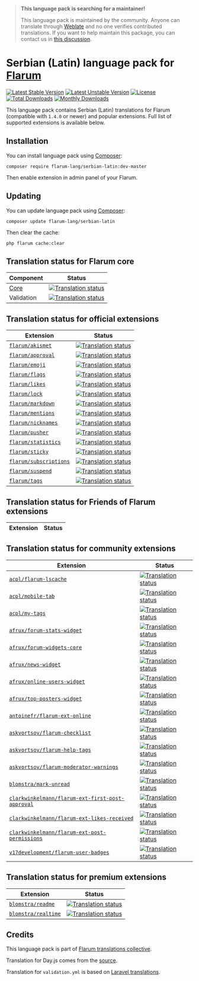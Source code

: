 > **This language pack is searching for a maintainer!**
>
> This language pack is maintained by the community. Anyone can translate through [Weblate](https://weblate.rob006.net/languages/sr_Latn/flarum/) and no one verifies contributed translations. If you want to help maintain this package, you can contact us in [this discussion](https://discuss.flarum.org/d/27519-the-flarum-language-project).

# Serbian (Latin) language pack for [Flarum](https://flarum.org/)

[![Latest Stable Version](https://img.shields.io/packagist/v/flarum-lang/serbian-latin?color=success&label=stable)](https://packagist.org/packages/flarum-lang/serbian-latin) 
[![Latest Unstable Version](https://img.shields.io/packagist/v/flarum-lang/serbian-latin?include_prereleases&label=unstable)](https://packagist.org/packages/flarum-lang/serbian-latin) 
[![License](https://img.shields.io/packagist/l/flarum-lang/serbian-latin)](https://packagist.org/packages/flarum-lang/serbian-latin) 
[![Total Downloads](https://img.shields.io/packagist/dt/flarum-lang/serbian-latin)](https://packagist.org/packages/flarum-lang/serbian-latin/stats) 
[![Monthly Downloads](https://img.shields.io/packagist/dm/flarum-lang/serbian-latin)](https://packagist.org/packages/flarum-lang/serbian-latin/stats) 

This language pack contains Serbian (Latin) translations for Flarum (compatible with `1.4.0` or newer) and popular extensions. Full list of supported extensions is available below.


## Installation

You can install language pack using [Composer](https://getcomposer.org/):

```console
composer require flarum-lang/serbian-latin:dev-master
```

Then enable extension in admin panel of your Flarum.


## Updating

You can update language pack using [Composer](https://getcomposer.org/):

```console
composer update flarum-lang/serbian-latin
```

Then clear the cache:

```console
php flarum cache:clear
```


## Translation status for Flarum core

| Component | Status |
| --- | --- |
| [Core](https://github.com/flarum/flarum-core) | [![Translation status](https://weblate.rob006.net/widgets/flarum/sr_Latn/core/svg-badge.svg)](https://weblate.rob006.net/projects/flarum/core/sr_Latn/) |
| Validation | [![Translation status](https://weblate.rob006.net/widgets/flarum/sr_Latn/validation/svg-badge.svg)](https://weblate.rob006.net/projects/flarum/validation/sr_Latn/) |


## Translation status for official extensions

<!-- flarum-extensions-list-start -->

| Extension | Status |
| --- | --- |
| [`flarum/akismet`](https://github.com/flarum/akismet) | [![Translation status](https://weblate.rob006.net/widgets/flarum/sr_Latn/flarum-akismet/svg-badge.svg)](https://weblate.rob006.net/projects/flarum/flarum-akismet/sr_Latn/) |
| [`flarum/approval`](https://github.com/flarum/approval) | [![Translation status](https://weblate.rob006.net/widgets/flarum/sr_Latn/flarum-approval/svg-badge.svg)](https://weblate.rob006.net/projects/flarum/flarum-approval/sr_Latn/) |
| [`flarum/emoji`](https://github.com/flarum/emoji) | [![Translation status](https://weblate.rob006.net/widgets/flarum/sr_Latn/flarum-emoji/svg-badge.svg)](https://weblate.rob006.net/projects/flarum/flarum-emoji/sr_Latn/) |
| [`flarum/flags`](https://github.com/flarum/flags) | [![Translation status](https://weblate.rob006.net/widgets/flarum/sr_Latn/flarum-flags/svg-badge.svg)](https://weblate.rob006.net/projects/flarum/flarum-flags/sr_Latn/) |
| [`flarum/likes`](https://github.com/flarum/likes) | [![Translation status](https://weblate.rob006.net/widgets/flarum/sr_Latn/flarum-likes/svg-badge.svg)](https://weblate.rob006.net/projects/flarum/flarum-likes/sr_Latn/) |
| [`flarum/lock`](https://github.com/flarum/lock) | [![Translation status](https://weblate.rob006.net/widgets/flarum/sr_Latn/flarum-lock/svg-badge.svg)](https://weblate.rob006.net/projects/flarum/flarum-lock/sr_Latn/) |
| [`flarum/markdown`](https://github.com/flarum/markdown) | [![Translation status](https://weblate.rob006.net/widgets/flarum/sr_Latn/flarum-markdown/svg-badge.svg)](https://weblate.rob006.net/projects/flarum/flarum-markdown/sr_Latn/) |
| [`flarum/mentions`](https://github.com/flarum/mentions) | [![Translation status](https://weblate.rob006.net/widgets/flarum/sr_Latn/flarum-mentions/svg-badge.svg)](https://weblate.rob006.net/projects/flarum/flarum-mentions/sr_Latn/) |
| [`flarum/nicknames`](https://github.com/flarum/nicknames) | [![Translation status](https://weblate.rob006.net/widgets/flarum/sr_Latn/flarum-nicknames/svg-badge.svg)](https://weblate.rob006.net/projects/flarum/flarum-nicknames/sr_Latn/) |
| [`flarum/pusher`](https://github.com/flarum/pusher) | [![Translation status](https://weblate.rob006.net/widgets/flarum/sr_Latn/flarum-pusher/svg-badge.svg)](https://weblate.rob006.net/projects/flarum/flarum-pusher/sr_Latn/) |
| [`flarum/statistics`](https://github.com/flarum/statistics) | [![Translation status](https://weblate.rob006.net/widgets/flarum/sr_Latn/flarum-statistics/svg-badge.svg)](https://weblate.rob006.net/projects/flarum/flarum-statistics/sr_Latn/) |
| [`flarum/sticky`](https://github.com/flarum/sticky) | [![Translation status](https://weblate.rob006.net/widgets/flarum/sr_Latn/flarum-sticky/svg-badge.svg)](https://weblate.rob006.net/projects/flarum/flarum-sticky/sr_Latn/) |
| [`flarum/subscriptions`](https://github.com/flarum/subscriptions) | [![Translation status](https://weblate.rob006.net/widgets/flarum/sr_Latn/flarum-subscriptions/svg-badge.svg)](https://weblate.rob006.net/projects/flarum/flarum-subscriptions/sr_Latn/) |
| [`flarum/suspend`](https://github.com/flarum/suspend) | [![Translation status](https://weblate.rob006.net/widgets/flarum/sr_Latn/flarum-suspend/svg-badge.svg)](https://weblate.rob006.net/projects/flarum/flarum-suspend/sr_Latn/) |
| [`flarum/tags`](https://github.com/flarum/tags) | [![Translation status](https://weblate.rob006.net/widgets/flarum/sr_Latn/flarum-tags/svg-badge.svg)](https://weblate.rob006.net/projects/flarum/flarum-tags/sr_Latn/) |

<!-- flarum-extensions-list-stop -->


## Translation status for Friends of Flarum extensions

<!-- fof-extensions-list-start -->

| Extension | Status |
| --- | --- |

<!-- fof-extensions-list-stop -->


## Translation status for community extensions

<!-- various-extensions-list-start -->

| Extension | Status |
| --- | --- |
| [`acpl/flarum-lscache`](https://github.com/android-com-pl/flarum-lscache) | [![Translation status](https://weblate.rob006.net/widgets/flarum/sr_Latn/acpl-lscache/svg-badge.svg)](https://weblate.rob006.net/projects/flarum/acpl-lscache/sr_Latn/) |
| [`acpl/mobile-tab`](https://github.com/android-com-pl/mobile-tab) | [![Translation status](https://weblate.rob006.net/widgets/flarum/sr_Latn/acpl-mobile-tab/svg-badge.svg)](https://weblate.rob006.net/projects/flarum/acpl-mobile-tab/sr_Latn/) |
| [`acpl/my-tags`](https://github.com/android-com-pl/my-tags) | [![Translation status](https://weblate.rob006.net/widgets/flarum/sr_Latn/acpl-my-tags/svg-badge.svg)](https://weblate.rob006.net/projects/flarum/acpl-my-tags/sr_Latn/) |
| [`afrux/forum-stats-widget`](https://github.com/afrux/forum-stats-widget) | [![Translation status](https://weblate.rob006.net/widgets/flarum/sr_Latn/afrux-forum-stats-widget/svg-badge.svg)](https://weblate.rob006.net/projects/flarum/afrux-forum-stats-widget/sr_Latn/) |
| [`afrux/forum-widgets-core`](https://github.com/afrux/forum-widgets-core) | [![Translation status](https://weblate.rob006.net/widgets/flarum/sr_Latn/afrux-forum-widgets-core/svg-badge.svg)](https://weblate.rob006.net/projects/flarum/afrux-forum-widgets-core/sr_Latn/) |
| [`afrux/news-widget`](https://github.com/afrux/news-widget) | [![Translation status](https://weblate.rob006.net/widgets/flarum/sr_Latn/afrux-news-widget/svg-badge.svg)](https://weblate.rob006.net/projects/flarum/afrux-news-widget/sr_Latn/) |
| [`afrux/online-users-widget`](https://github.com/afrux/online-users-widget) | [![Translation status](https://weblate.rob006.net/widgets/flarum/sr_Latn/afrux-online-users-widget/svg-badge.svg)](https://weblate.rob006.net/projects/flarum/afrux-online-users-widget/sr_Latn/) |
| [`afrux/top-posters-widget`](https://github.com/afrux/top-posters-widget) | [![Translation status](https://weblate.rob006.net/widgets/flarum/sr_Latn/afrux-top-posters-widget/svg-badge.svg)](https://weblate.rob006.net/projects/flarum/afrux-top-posters-widget/sr_Latn/) |
| [`antoinefr/flarum-ext-online`](https://github.com/AntoineFr/flarum-ext-online) | [![Translation status](https://weblate.rob006.net/widgets/flarum/sr_Latn/antoinefr-online/svg-badge.svg)](https://weblate.rob006.net/projects/flarum/antoinefr-online/sr_Latn/) |
| [`askvortsov/flarum-checklist`](https://github.com/askvortsov1/flarum-checklist) | [![Translation status](https://weblate.rob006.net/widgets/flarum/sr_Latn/askvortsov-checklist/svg-badge.svg)](https://weblate.rob006.net/projects/flarum/askvortsov-checklist/sr_Latn/) |
| [`askvortsov/flarum-help-tags`](https://github.com/askvortsov1/flarum-help-tags) | [![Translation status](https://weblate.rob006.net/widgets/flarum/sr_Latn/askvortsov-help-tags/svg-badge.svg)](https://weblate.rob006.net/projects/flarum/askvortsov-help-tags/sr_Latn/) |
| [`askvortsov/flarum-moderator-warnings`](https://github.com/askvortsov1/flarum-moderator-warnings) | [![Translation status](https://weblate.rob006.net/widgets/flarum/sr_Latn/askvortsov-moderator-warnings/svg-badge.svg)](https://weblate.rob006.net/projects/flarum/askvortsov-moderator-warnings/sr_Latn/) |
| [`blomstra/mark-unread`](https://github.com/blomstra/flarum-ext-mark-unread) | [![Translation status](https://weblate.rob006.net/widgets/flarum/sr_Latn/blomstra-mark-unread/svg-badge.svg)](https://weblate.rob006.net/projects/flarum/blomstra-mark-unread/sr_Latn/) |
| [`clarkwinkelmann/flarum-ext-first-post-approval`](https://github.com/clarkwinkelmann/flarum-ext-first-post-approval) | [![Translation status](https://weblate.rob006.net/widgets/flarum/sr_Latn/clarkwinkelmann-first-post-approval/svg-badge.svg)](https://weblate.rob006.net/projects/flarum/clarkwinkelmann-first-post-approval/sr_Latn/) |
| [`clarkwinkelmann/flarum-ext-likes-received`](https://github.com/clarkwinkelmann/flarum-ext-likes-received) | [![Translation status](https://weblate.rob006.net/widgets/flarum/sr_Latn/clarkwinkelmann-likes-received/svg-badge.svg)](https://weblate.rob006.net/projects/flarum/clarkwinkelmann-likes-received/sr_Latn/) |
| [`clarkwinkelmann/flarum-ext-post-permissions`](https://github.com/clarkwinkelmann/flarum-ext-post-permissions) | [![Translation status](https://weblate.rob006.net/widgets/flarum/sr_Latn/clarkwinkelmann-post-permissions/svg-badge.svg)](https://weblate.rob006.net/projects/flarum/clarkwinkelmann-post-permissions/sr_Latn/) |
| [`v17development/flarum-user-badges`](https://github.com/v17development/flarum-user-badges) | [![Translation status](https://weblate.rob006.net/widgets/flarum/sr_Latn/v17development-user-badges/svg-badge.svg)](https://weblate.rob006.net/projects/flarum/v17development-user-badges/sr_Latn/) |

<!-- various-extensions-list-stop -->


## Translation status for premium extensions

<!-- premium-extensions-list-start -->

| Extension | Status |
| --- | --- |
| [`blomstra/readme`](https://extiverse.com/extension/blomstra/readme) | [![Translation status](https://weblate.rob006.net/widgets/flarum/sr_Latn/blomstra-readme/svg-badge.svg)](https://weblate.rob006.net/projects/flarum/blomstra-readme/sr_Latn/) |
| [`blomstra/realtime`](https://extiverse.com/extension/blomstra/realtime) | [![Translation status](https://weblate.rob006.net/widgets/flarum/sr_Latn/blomstra-realtime/svg-badge.svg)](https://weblate.rob006.net/projects/flarum/blomstra-realtime/sr_Latn/) |

<!-- premium-extensions-list-stop -->


## Credits

This language pack is part of [Flarum translations collective](https://github.com/rob006-software/flarum-translations).

Translation for Day.js comes from the [source](https://github.com/iamkun/dayjs/blob/v1.10.4/src/locale/sr.js).

Translation for `validation.yml` is based on [Laravel translations](https://github.com/Laravel-Lang/lang/blob/8.1.3/src/sr_Latn/validation.php).

